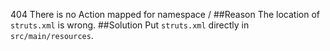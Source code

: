 404 There is no Action mapped for namespace /
##Reason
The location of `struts.xml` is wrong.
##Solution
Put `struts.xml` directly in `src/main/resources`.